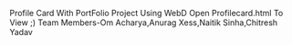 Profile Card With PortFolio Project Using WebD
Open Profilecard.html To View ;)
Team Members-Om Acharya,Anurag Xess,Naitik Sinha,Chitresh Yadav
